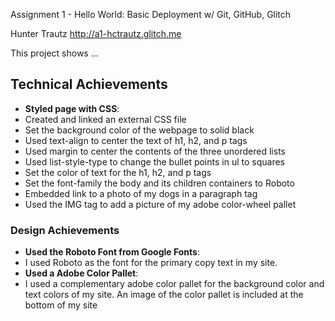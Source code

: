 Assignment 1 - Hello World: Basic Deployment w/ Git, GitHub, Glitch

Hunter Trautz
http://a1-hctrautz.glitch.me

This project shows ...

## Technical Achievements
- **Styled page with CSS**:
- Created and linked an external CSS file
- Set the background color of the webpage to solid black
- Used text-align to center the text of h1, h2, and p tags
- Used margin to center the contents of the three unordered lists
- Used list-style-type to change the bullet points in ul to squares
- Set the color of text for the h1, h2, and p tags
- Set the font-family the body and its children containers to Roboto
- Embedded link to a photo of my dogs in a paragraph tag
- Used the IMG tag to add a picture of my adobe color-wheel pallet

### Design Achievements
- **Used the Roboto Font from Google Fonts**:
- I used Roboto as the font for the primary copy text in my site.
- **Used a Adobe Color Pallet**:
- I used a complementary adobe color pallet for the background color and text colors of my site. An image of the color pallet is included at the bottom of my site
